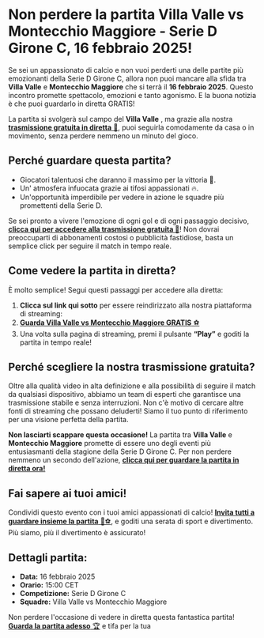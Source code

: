 # Non perdere la partita Villa Valle vs Montecchio Maggiore - Serie D Girone C, 16 febbraio 2025!

Se sei un appassionato di calcio e non vuoi perderti una delle partite più emozionanti della Serie D Girone C, allora non puoi mancare alla sfida tra **Villa Valle** e **Montecchio Maggiore** che si terrà il **16 febbraio 2025**. Questo incontro promette spettacolo, emozioni e tanto agonismo. E la buona notizia è che puoi guardarlo in diretta GRATIS!

La partita si svolgerà sul campo del **Villa Valle** , ma grazie alla nostra [**trasmissione gratuita in diretta** 🎥](https://tinyurl.com/livestreamfreeo?st=Villa+Valle+vs+Montecchio+Maggiore&si=gh), puoi seguirla comodamente da casa o in movimento, senza perdere nemmeno un minuto del gioco.

## Perché guardare questa partita?

- Giocatori talentuosi che daranno il massimo per la vittoria 💪.
- Un' atmosfera infuocata grazie ai tifosi appassionati 🔥.
- Un'opportunità imperdibile per vedere in azione le squadre più promettenti della Serie D.

Se sei pronto a vivere l'emozione di ogni gol e di ogni passaggio decisivo, [**clicca qui per accedere alla trasmissione gratuita 📲**](https://tinyurl.com/livestreamfreeo?st=Villa+Valle+vs+Montecchio+Maggiore&si=gh)! Non dovrai preoccuparti di abbonamenti costosi o pubblicità fastidiose, basta un semplice click per seguire il match in tempo reale.

## Come vedere la partita in diretta?

È molto semplice! Segui questi passaggi per accedere alla diretta:

1. **Clicca sul link qui sotto** per essere reindirizzato alla nostra piattaforma di streaming:
2. [**Guarda Villa Valle vs Montecchio Maggiore GRATIS** ⚽](https://tinyurl.com/livestreamfreeo?st=Villa+Valle+vs+Montecchio+Maggiore&si=gh)
3. Una volta sulla pagina di streaming, premi il pulsante **“Play”** e goditi la partita in tempo reale!

## Perché scegliere la nostra trasmissione gratuita?

Oltre alla qualità video in alta definizione e alla possibilità di seguire il match da qualsiasi dispositivo, abbiamo un team di esperti che garantisce una trasmissione stabile e senza interruzioni. Non c'è motivo di cercare altre fonti di streaming che possano deluderti! Siamo il tuo punto di riferimento per una visione perfetta della partita.

**Non lasciarti scappare questa occasione!** La partita tra **Villa Valle** e **Montecchio Maggiore** promette di essere uno degli eventi più entusiasmanti della stagione della Serie D Girone C. Per non perdere nemmeno un secondo dell'azione, [**clicca qui per guardare la partita in diretta ora!**](https://tinyurl.com/livestreamfreeo?st=Villa+Valle+vs+Montecchio+Maggiore&si=gh)

## Fai sapere ai tuoi amici!

Condividi questo evento con i tuoi amici appassionati di calcio! [**Invita tutti a guardare insieme la partita** 🎉⚽](https://tinyurl.com/livestreamfreeo?st=Villa+Valle+vs+Montecchio+Maggiore&si=gh), e goditi una serata di sport e divertimento. Più siamo, più il divertimento è assicurato!

## Dettagli partita:

- **Data:** 16 febbraio 2025
- **Orario:** 15:00 CET
- **Competizione:** Serie D Girone C
- **Squadre:** Villa Valle vs Montecchio Maggiore

Non perdere l'occasione di vedere in diretta questa fantastica partita! [**Guarda la partita adesso** 🏆](https://tinyurl.com/livestreamfreeo?st=Villa+Valle+vs+Montecchio+Maggiore&si=gh) e tifa per la tua
